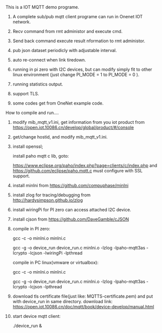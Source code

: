 
This is a IOT MQTT demo programe.

1. A complete sub/pub mqtt client programe can run in Onenet IOT network.

2. Recv command from rmt administor and execute cmd.

3. Send back command execute result nformation to rmt administor.

4. pub json dataset periodicly with adjustable interval.

5. auto re-connect when link tiredown.

6. running in pi zero with I2C devices, but can modify simply fit to other linux environment (just change PI_MODE = 1 to PI_MODE = 0 ).

7. running statistics output.

8. support TLS.

9. some codes get from OneNet example code. 


How to compile and run....

1. modify mib_mqtt_v1.ini, get information from you iot product from  https://open.iot.10086.cn/develop/global/product/#/console

2. get/change hostid, and modify mib_mqtt_v1.ini.

3. install openssl; 

   install paho mqtt c lib, goto: 

	https://www.eclipse.org/paho/index.php?page=clients/c/index.php  and https://github.com/eclipse/paho.mqtt.c
	must configure with SSL support.

4. install minIni from https://github.com/compuphase/minIni

5. install zlog for tracing/debugging from http://hardysimpson.github.io/zlog

6. install wiringPi for PI zero can  access attached I2C device.

7. install cjson from https://github.com/DaveGamble/cJSON

8. compile in PI zero:

	gcc -c -o minIni.o  minIni.c

	gcc -g -o device_run device_run.c minIni.o -lzlog  -lpaho-mqtt3as -lcrypto -lcjson -lwiringPi -lpthread

   compile in PC linux(vmware or virtualbox):

	gcc -c -o minIni.o  minIni.c

	gcc -g -o device_run device_run.c minIni.o -lzlog  -lpaho-mqtt3as -lcrypto -lcjson -lpthread

9. download tls certificate file(just like: MQTTS-certificate.pem) and put with device_run in same directory. download link: https://open.iot.10086.cn/doc/mqtt/book/device-develop/manual.html

10. start device mqtt client:

	./device_run &




